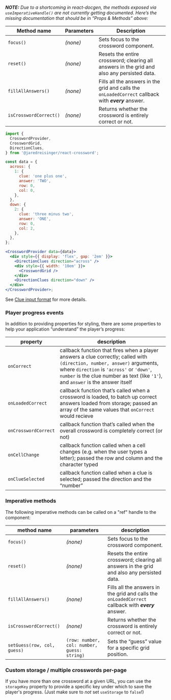 _**NOTE:** Due to a shortcoming in react-docgen, the methods exposed via `useImperativeHandle()` are not currently getting documented. Here’s the missing documentation that should be in “Props & Methods” above:_

| Method name            | Parameters | Description                                                                                         |
| ---------------------- | ---------- | --------------------------------------------------------------------------------------------------- |
| `focus()`              | _(none)_   | Sets focus to the crossword component.                                                              |
| `reset()`              | _(none)_   | Resets the entire crossword; clearing all answers in the grid and also any persisted data.          |
| `fillAllAnswers()`     | _(none)_   | Fills all the answers in the grid and calls the `onLoadedCorrect` callback with _**every**_ answer. |
| `isCrosswordCorrect()` | _(none)_   | Returns whether the crossword is entirely correct or not.                                           |

```jsx
import {
  CrosswordProvider,
  CrosswordGrid,
  DirectionClues,
} from '@jaredreisinger/react-crossword';

const data = {
  across: {
    1: {
      clue: 'one plus one',
      answer: 'TWO',
      row: 0,
      col: 0,
    },
  },
  down: {
    2: {
      clue: 'three minus two',
      answer: 'ONE',
      row: 0,
      col: 2,
    },
  },
};

<CrosswordProvider data={data}>
  <div style={{ display: 'flex', gap: '2em' }}>
    <DirectionClues direction="across" />
    <div style={{ width: '10em' }}>
      <CrosswordGrid />
    </div>
    <DirectionClues direction="down" />
  </div>
</CrosswordProvider>;
```

See [Clue input format](#/Configuration%20and%20customization/Clue%20input%20format) for more details.

### Player progress events

In addition to providing properties for styling, there are some properties to help your application “understand” the player’s progress:

| property             | description                                                                                                                                                                                                                                                |
| -------------------- | ---------------------------------------------------------------------------------------------------------------------------------------------------------------------------------------------------------------------------------------------------------- |
| `onCorrect`          | callback function that fires when a player answers a clue correctly; called with `(direction, number, answer)` arguments, where `direction` is `'across'` or `'down'`, `number` is the clue number as text (like `'1'`), and `answer` is the answer itself |
| `onLoadedCorrect`    | callback function that’s called when a crossword is loaded, to batch up correct answers loaded from storage; passed an array of the same values that `onCorrect` would recieve                                                                             |
| `onCrosswordCorrect` | callback function that’s called when the overall crossword is completely correct (or not)                                                                                                                                                                  |
| `onCellChange`       | callback function called when a cell changes (e.g. when the user types a letter); passed the row and column and the character typed                                                                                                                        |
| `onClueSelected`     | callback function called when a clue is selected; passed the direction and the “number”                                                                                                                                                                    |

### Imperative methods

The following imperative methods can be called on a "ref" handle to the component:

| method name                 | parameters                                  | description                                                                                         |
| --------------------------- | ------------------------------------------- | --------------------------------------------------------------------------------------------------- |
| `focus()`                   | _(none)_                                    | Sets focus to the crossword component.                                                              |
| `reset()`                   | _(none)_                                    | Resets the entire crossword; clearing all answers in the grid and also any persisted data.          |
| `fillAllAnswers()`          | _(none)_                                    | Fills all the answers in the grid and calls the `onLoadedCorrect` callback with _**every**_ answer. |
| `isCrosswordCorrect()`      | _(none)_                                    | Returns whether the crossword is entirely correct or not.                                           |
| `setGuess(row, col, guess)` | `(row: number, col: number, guess: string)` | Sets the “guess” value for a specific grid position.                                                |

### Custom storage / multiple crosswords per-page

If you have more than one crossword at a given URL, you can use the `storageKey` property to provide a specific key under which to save the player's progress. (Just make sure to _not_ set `useStorage` to `false`!)

